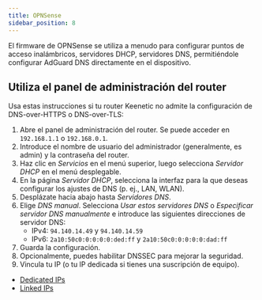 ```yaml
---
title: OPNSense
sidebar_position: 8
---
```


El firmware de OPNSense se utiliza a menudo para configurar puntos de acceso inalámbricos, servidores DHCP, servidores DNS, permitiéndole configurar AdGuard DNS directamente en el dispositivo.

## Utiliza el panel de administración del router

Usa estas instrucciones si tu router Keenetic no admite la configuración de DNS-over-HTTPS o DNS-over-TLS:

1. Abre el panel de administración del router. Se puede acceder en `192.168.1.1` o `192.168.0.1`.
2. Introduce el nombre de usuario del administrador (generalmente, es admin) y la contraseña del router.
3. Haz clic en _Servicios_ en el menú superior, luego selecciona _Servidor DHCP_ en el menú desplegable.
4. En la página _Servidor DHCP_, selecciona la interfaz para la que deseas configurar los ajustes de DNS (p. ej., LAN, WLAN).
5. Desplázate hacia abajo hasta _Servidores DNS_.
6. Elige _DNS manual_. Selecciona _Usar estos servidores DNS_ o _Especificar servidor DNS manualmente_ e introduce las siguientes direcciones de servidor DNS:
    - IPv4: `94.140.14.49` y `94.140.14.59`
    - IPv6: `2a10:50c0:0:0:0:0:ded:ff` y `2a10:50c0:0:0:0:0:dad:ff`
7. Guarda la configuración.
8. Opcionalmente, puedes habilitar DNSSEC para mejorar la seguridad.
9. Vincula tu IP (o tu IP dedicada si tienes una suscripción de equipo).

 - [Dedicated IPs](/private-dns/connect-devices/other-options/dedicated-ip.md)
 - [Linked IPs](/private-dns/connect-devices/other-options/linked-ip.md)
